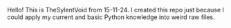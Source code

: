 Hello! This is TheSylentVoid from 15-11-24. I created this repo just because I could apply my current and basic Python knowledge into weird raw files. 
